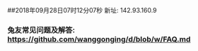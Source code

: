 ##2018年09月28日07时12分07秒 新址: 142.93.160.9
### 兔友常见问题及解答: https://github.com/wanggonging/d/blob/w/FAQ.md
